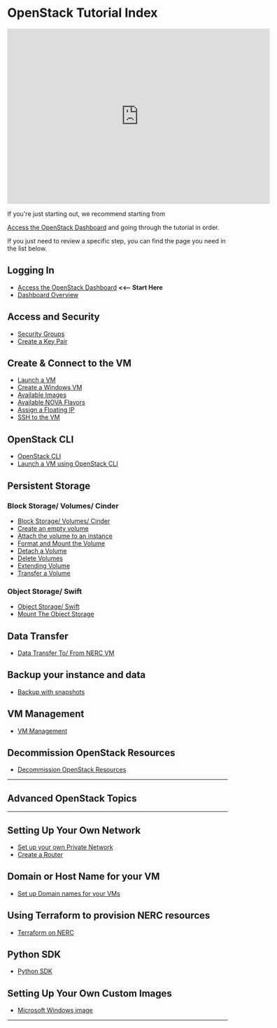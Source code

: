 # OpenStack Tutorial Index

<!-- markdownlint-disable -->
<iframe width="600" height="400" src="https://www.youtube.com/embed/9CV86Vf3r24?si=AtKZHPYqEuNZgw50" title="NERC OpenStack Demo" frameborder="0" allow="accelerometer; autoplay; clipboard-write; encrypted-media; gyroscope; picture-in-picture; web-share" referrerpolicy="strict-origin-when-cross-origin" allowfullscreen></iframe>
<!-- markdownlint-enable -->

If you're just starting out, we recommend starting from

[Access the OpenStack Dashboard](logging-in/access-the-openstack-dashboard.md)
and going through the tutorial in order.

If you just need to review a specific step, you can find the page you need in
the list below.

## Logging In

- [Access the OpenStack Dashboard](logging-in/access-the-openstack-dashboard.md)
    **<<-- Start Here**
- [Dashboard Overview](logging-in/dashboard-overview.md)

## Access and Security

- [Security Groups](access-and-security/security-groups.md)
- [Create a Key Pair](access-and-security/create-a-key-pair.md)

## Create &amp; Connect to the VM

- [Launch a VM](create-and-connect-to-the-VM/launch-a-VM.md)
- [Create a Windows VM](create-and-connect-to-the-VM/create-a-Windows-VM.md)
- [Available Images](create-and-connect-to-the-VM/images.md)
- [Available NOVA Flavors](create-and-connect-to-the-VM/flavors.md)
- [Assign a Floating IP](create-and-connect-to-the-VM/assign-a-floating-IP.md)
- [SSH to the VM](create-and-connect-to-the-VM/ssh-to-the-VM.md)

## OpenStack CLI

- [OpenStack CLI](openstack-cli/openstack-CLI.md)
- [Launch a VM using OpenStack CLI](openstack-cli/launch-a-VM-using-openstack-CLI.md)

## Persistent Storage

### Block Storage/ Volumes/ Cinder

- [Block Storage/ Volumes/ Cinder](persistent-storage/volumes.md)
- [Create an empty volume](persistent-storage/create-an-empty-volume.md)
- [Attach the volume to an instance](persistent-storage/attach-the-volume-to-an-instance.md)
- [Format and Mount the Volume](persistent-storage/format-and-mount-the-volume.md)
- [Detach a Volume](persistent-storage/detach-a-volume.md)
- [Delete Volumes](persistent-storage/delete-volumes.md)
- [Extending Volume](persistent-storage/extending-volume.md)
- [Transfer a Volume](persistent-storage/transfer-a-volume.md)

### Object Storage/ Swift

- [Object Storage/ Swift](persistent-storage/object-storage.md)
- [Mount The Object Storage](persistent-storage/mount-the-object-storage.md)

## Data Transfer

- [Data Transfer To/ From NERC VM](data-transfer/data-transfer-from-to-vm.md)

## Backup your instance and data

- [Backup with snapshots](backup/backup-with-snapshots.md)

## VM Management

- [VM Management](management/vm-management.md)

## Decommission OpenStack Resources

- [Decommission OpenStack Resources](decommission/decommission-openstack-resources.md)

---

## **Advanced OpenStack Topics**

---

## Setting Up Your Own Network

- [Set up your own Private Network](advanced-openstack-topics/setting-up-a-network/set-up-a-private-network.md)
- [Create a Router](advanced-openstack-topics/setting-up-a-network/create-a-router.md)

## Domain or Host Name for your VM

- [Set up Domain names for your VMs](advanced-openstack-topics/domain-name-system/domain-names-for-your-vms.md)

## Using Terraform to provision NERC resources

- [Terraform on NERC](advanced-openstack-topics/terraform/terraform-on-NERC.md)

## Python SDK

- [Python SDK](advanced-openstack-topics/python-sdk/python-SDK.md)

## Setting Up Your Own Custom Images

- [Microsoft Windows image](advanced-openstack-topics/setting-up-your-own-images/how-to-build-windows-image.md)

---
